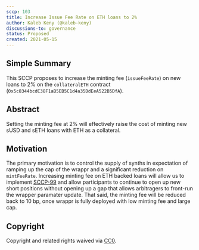 ```yaml
---
sccp: 103
title: Increase Issue Fee Rate on ETH loans to 2%
author: Kaleb Keny (@kaleb-keny)
discussions-to: governance
status: Proposed
created: 2021-05-15
---
```


<!--You can leave these HTML comments in your merged SCCP and delete the visible duplicate text guides, they will not appear and may be helpful to refer to if you edit it again. This is the suggested template for new SCCPs. Note that an SCCP number will be assigned by an editor. When opening a pull request to submit your SCCP, please use an abbreviated title in the filename, `sccp-draft_title_abbrev.md`. The title should be 44 characters or less.-->

## Simple Summary

<!--"If you can't explain it simply, you don't understand it well enough." Provide a simplified and layman-accessible explanation of the SCCP.-->

This SCCP proposes to increase the minting fee (`issueFeeRate`) on new loans to 2% on the `collateralETH` contract (`0x5c8344bcdC38F1aB5EB5C1d4a35DdEeA522B5DfA`).

## Abstract

<!--A short (~200 word) description of the variable change proposed.-->
Setting the minting fee at 2% will effectively raise the cost of minting new sUSD and sETH loans with ETH as a collateral.

## Motivation

<!--The motivation is critical for SCCPs that want to update variables within Synthetix. It should clearly explain why the existing variable is not incentive aligned. SCCP submissions without sufficient motivation may be rejected outright.-->
The primary motivation is to control the supply of synths in expectation of ramping up the cap of the wrappr and a significant reduction on `mintFeeRate`. Increasing minting fee on ETH backed loans will allow us to implement [SCCP-99](https://sips.synthetix.io/SCCP/sccp-99) and allow participants to continue to open up new short positions without opening up a gap that allows arbitragers to front-run the wrapper paramater update.
That said, the minting fee will be reduced back to 10 bp, once wrappr is fully deployed with low minting fee and large cap.


## Copyright
Copyright and related rights waived via [CC0](https://creativecommons.org/publicdomain/zero/1.0/).

